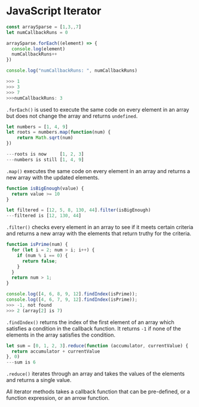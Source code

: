 # JavaScript Iterator

```javascript
const arraySparse = [1,3,,7]
let numCallbackRuns = 0

arraySparse.forEach((element) => {
  console.log(element)
  numCallbackRuns++
})

console.log("numCallbackRuns: ", numCallbackRuns)

>>> 1
>>> 3
>>> 7
>>>numCallbackRuns: 3

```

`.forEach()` is used to execute the same code on every element in an array but does not change the array and returns `undefined`.



```javascript
let numbers = [1, 4, 9]
let roots = numbers.map(function(num) {
    return Math.sqrt(num)
})

---roots is now     [1, 2, 3]
---numbers is still [1, 4, 9]
```

`.map()` executes the same code on every element in an array and returns a new array with the updated elements.



```javascript
function isBigEnough(value) {
  return value >= 10
}

let filtered = [12, 5, 8, 130, 44].filter(isBigEnough)
---filtered is [12, 130, 44]
```

`.filter()` checks every element in an array to see if it meets certain criteria and returns a new array with the elements that return truthy for the criteria.



```javascript
function isPrime(num) {
  for (let i = 2; num > i; i++) {
    if (num % i == 0) {
      return false;
    }
  }
  return num > 1;
}

console.log([4, 6, 8, 9, 12].findIndex(isPrime)); 
console.log([4, 6, 7, 9, 12].findIndex(isPrime)); 
>>> -1, not found
>>> 2 (array[2] is 7)
```

`.findIndex()` returns the index of the first element of an array which satisfies a condition in the callback function. It returns `-1` if none of the elements in the array satisfies the condition.



```javascript
let sum = [0, 1, 2, 3].reduce(function (accumulator, currentValue) {
  return accumulator + currentValue
}, 0)
---sum is 6

```

`.reduce()` iterates through an array and takes the values of the elements and returns a single value.



All iterator methods takes a callback function that can be pre-defined, or a function expression, or an arrow function.

